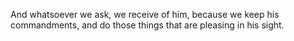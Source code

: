 And whatsoever we ask, we receive of him, because we keep his commandments, and do those things that are pleasing in his sight.
